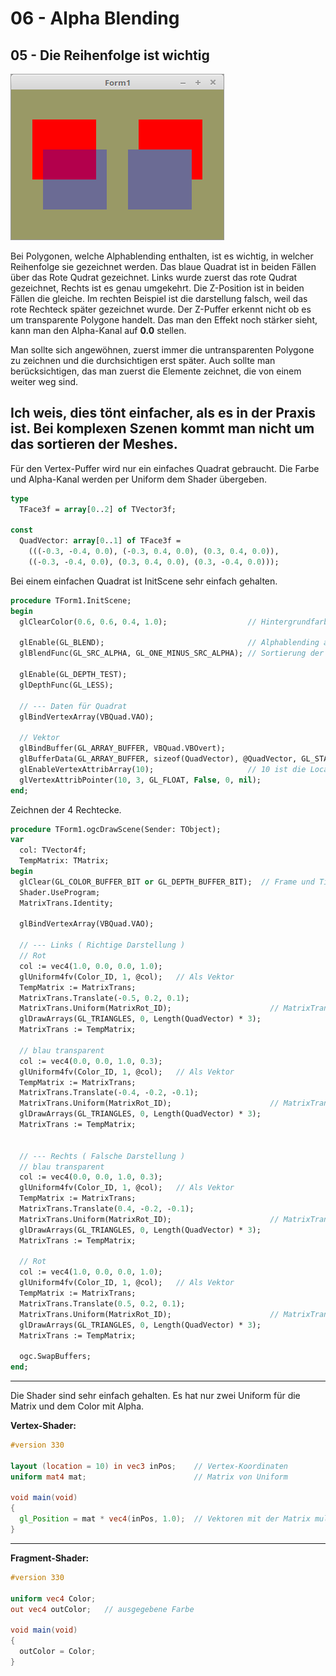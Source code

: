 # 06 - Alpha Blending
## 05 - Die Reihenfolge ist wichtig

![image.png](image.png)

Bei Polygonen, welche Alphablending enthalten, ist es wichtig, in welcher Reihenfolge sie gezeichnet werden.
Das blaue Quadrat ist in beiden Fällen über das Rote Qudrat gezeichnet.
Links wurde zuerst das rote Qudrat gezeichnet, Rechts ist es genau umgekehrt. Die Z-Position ist in beiden Fällen die gleiche.
Im rechten Beispiel ist die darstellung falsch, weil das rote Rechteck später gezeichnet wurde. Der Z-Puffer erkennt nicht ob es um transparente Polygone handelt.
Das man den Effekt noch stärker sieht, kann man den Alpha-Kanal auf <b>0.0</b> stellen.

Man sollte sich angewöhnen, zuerst immer die untransparenten Polygone zu zeichnen und die durchsichtigen erst später.
Auch sollte man berücksichtigen, das man zuerst die Elemente zeichnet, die von einem weiter weg sind.

Ich weis, dies tönt einfacher, als es in der Praxis ist.
Bei komplexen Szenen kommt man nicht um das sortieren der Meshes.
---
Für den Vertex-Puffer wird nur ein einfaches Quadrat gebraucht.
Die Farbe und Alpha-Kanal werden per Uniform dem Shader übergeben.

```pascal
type
  TFace3f = array[0..2] of TVector3f;

const
  QuadVector: array[0..1] of TFace3f =
    (((-0.3, -0.4, 0.0), (-0.3, 0.4, 0.0), (0.3, 0.4, 0.0)),
    ((-0.3, -0.4, 0.0), (0.3, 0.4, 0.0), (0.3, -0.4, 0.0)));
```

Bei einem einfachen Quadrat ist InitScene sehr einfach gehalten.

```pascal
procedure TForm1.InitScene;
begin
  glClearColor(0.6, 0.6, 0.4, 1.0);                  // Hintergrundfarbe

  glEnable(GL_BLEND);                                // Alphablending an
  glBlendFunc(GL_SRC_ALPHA, GL_ONE_MINUS_SRC_ALPHA); // Sortierung der Primitiven von hinten nach vorne.

  glEnable(GL_DEPTH_TEST);
  glDepthFunc(GL_LESS);

  // --- Daten für Quadrat
  glBindVertexArray(VBQuad.VAO);

  // Vektor
  glBindBuffer(GL_ARRAY_BUFFER, VBQuad.VBOvert);
  glBufferData(GL_ARRAY_BUFFER, sizeof(QuadVector), @QuadVector, GL_STATIC_DRAW);
  glEnableVertexAttribArray(10);                     // 10 ist die Location in inPos Shader.
  glVertexAttribPointer(10, 3, GL_FLOAT, False, 0, nil);
end;
```

Zeichnen der 4 Rechtecke.

```pascal
procedure TForm1.ogcDrawScene(Sender: TObject);
var
  col: TVector4f;
  TempMatrix: TMatrix;
begin
  glClear(GL_COLOR_BUFFER_BIT or GL_DEPTH_BUFFER_BIT);  // Frame und Tiefen-Buffer löschen.
  Shader.UseProgram;
  MatrixTrans.Identity;

  glBindVertexArray(VBQuad.VAO);

  // --- Links ( Richtige Darstellung )
  // Rot
  col := vec4(1.0, 0.0, 0.0, 1.0);
  glUniform4fv(Color_ID, 1, @col);   // Als Vektor
  TempMatrix := MatrixTrans;
  MatrixTrans.Translate(-0.5, 0.2, 0.1);
  MatrixTrans.Uniform(MatrixRot_ID);                      // MatrixTrans in den Shader.
  glDrawArrays(GL_TRIANGLES, 0, Length(QuadVector) * 3);
  MatrixTrans := TempMatrix;

  // blau transparent
  col := vec4(0.0, 0.0, 1.0, 0.3);
  glUniform4fv(Color_ID, 1, @col);   // Als Vektor
  TempMatrix := MatrixTrans;
  MatrixTrans.Translate(-0.4, -0.2, -0.1);
  MatrixTrans.Uniform(MatrixRot_ID);                      // MatrixTrans in den Shader.
  glDrawArrays(GL_TRIANGLES, 0, Length(QuadVector) * 3);
  MatrixTrans := TempMatrix;


  // --- Rechts ( Falsche Darstellung )
  // blau transparent
  col := vec4(0.0, 0.0, 1.0, 0.3);
  glUniform4fv(Color_ID, 1, @col);   // Als Vektor
  TempMatrix := MatrixTrans;
  MatrixTrans.Translate(0.4, -0.2, -0.1);
  MatrixTrans.Uniform(MatrixRot_ID);                      // MatrixTrans in den Shader.
  glDrawArrays(GL_TRIANGLES, 0, Length(QuadVector) * 3);
  MatrixTrans := TempMatrix;

  // Rot
  col := vec4(1.0, 0.0, 0.0, 1.0);
  glUniform4fv(Color_ID, 1, @col);   // Als Vektor
  TempMatrix := MatrixTrans;
  MatrixTrans.Translate(0.5, 0.2, 0.1);
  MatrixTrans.Uniform(MatrixRot_ID);                      // MatrixTrans in den Shader.
  glDrawArrays(GL_TRIANGLES, 0, Length(QuadVector) * 3);
  MatrixTrans := TempMatrix;

  ogc.SwapBuffers;
end;
```

---
Die Shader sind sehr einfach gehalten. Es hat nur zwei Uniform für die Matrix und dem Color mit Alpha.

<b>Vertex-Shader:</b>

```glsl
#version 330

layout (location = 10) in vec3 inPos;    // Vertex-Koordinaten
uniform mat4 mat;                        // Matrix von Uniform

void main(void)
{
  gl_Position = mat * vec4(inPos, 1.0);  // Vektoren mit der Matrix multiplizieren.
}

```

---
<b>Fragment-Shader:</b>

```glsl
#version 330

uniform vec4 Color;
out vec4 outColor;   // ausgegebene Farbe

void main(void)
{
  outColor = Color;
}

```


